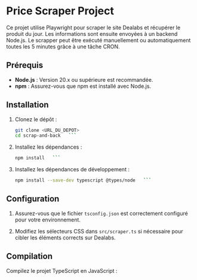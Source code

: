 # Price Scraper Project

Ce projet utilise Playwright pour scraper le site Dealabs et récupérer le produit du jour. Les informations sont ensuite envoyées à un backend Node.js. Le scrapper peut être exécuté manuellement ou automatiquement toutes les 5 minutes grâce à une tâche CRON.

## Prérequis

- **Node.js** : Version 20.x ou supérieure est recommandée.
- **npm** : Assurez-vous que npm est installé avec Node.js.

## Installation

1. Clonez le dépôt :

   ````bash
   git clone <URL_DU_DEPOT>
   cd scrap-and-back   ```

   ````

2. Installez les dépendances :

   ````bash
   npm install   ```

   ````

3. Installez les dépendances de développement :
   ````bash
   npm install --save-dev typescript @types/node   ```

## Configuration

1. Assurez-vous que le fichier `tsconfig.json` est correctement configuré pour votre environnement.

2. Modifiez les sélecteurs CSS dans `src/scraper.ts` si nécessaire pour cibler les éléments corrects sur Dealabs.

## Compilation

Compilez le projet TypeScript en JavaScript :
